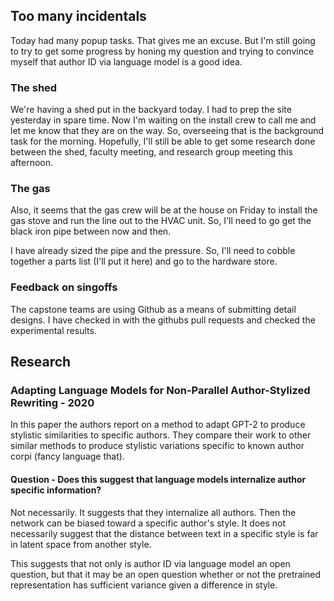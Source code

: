 ## Too many incidentals

Today had many popup tasks. That gives me an excuse. But I'm still going to try to get some progress by honing my question and trying to convince myself that author ID via language model is a good idea.

### The shed

We're having a shed put in the backyard today. I had to prep the site yesterday in spare time. Now I'm waiting on the install crew to call me and let me know that they are on the way. So, overseeing that is the background task for the morning. Hopefully, I'll still be able to get some research done between the shed, faculty meeting, and research group meeting this afternoon. 

### The gas

Also, it seems that the gas crew will be at the house on Friday to install the gas stove and run the line out to the HVAC unit. So, I'll need to go get the black iron pipe between now and then. 

I have already sized the pipe and the pressure. So, I'll need to cobble together a parts list (I'll put it here) and go to the hardware store.

### Feedback on singoffs

The capstone teams are using Github as a means of submitting detail designs. I have checked in with the githubs pull requests and checked the experimental results.

## Research

### Adapting Language Models for Non-Parallel Author-Stylized Rewriting - 2020

In this paper the authors report on a method to adapt GPT-2 to produce stylistic similarities to specific authors. They compare their work to other similar methods to produce stylistic variations specific to known author corpi (fancy language that). 

#### Question - Does this suggest that language models internalize author specific information?

Not necessarily. It suggests that they internalize all authors. Then the network can be biased toward a specific author's style. It does not necessarily suggest that the distance between text in a specific style is far in latent space from another style. 

This suggests that not only is author ID via language model an open question, but that it may be an open question whether or not the pretrained representation has sufficient variance given a difference in style.


